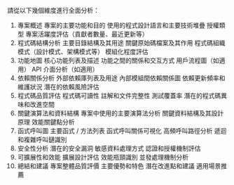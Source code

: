 請從以下幾個維度進行全面分析：
1. 專案概述
專案的主要功能和目的
使用的程式設計語言和主要技術堆疊
授權類型
專案活躍度評估（貢獻者數量、最近更新等）
2. 程式碼結構分析
主要目錄結構及其用途
關鍵原始碼檔案及其作用
程式碼組織模式（設計模式、架構模式等）
模組化程度評估
3. 功能地圖
核心功能列表及描述
功能之間的關係和交互方式
用戶流程圖（如適用）
API 介面分析（如適用）
4. 依賴關係分析
外部依賴庫列表及用途
內部模組間依賴關係圖
依賴更新頻率和維護狀況
潛在的依賴風險評估
5. 程式碼品質評估
程式碼可讀性
註解和文件完整性
測試覆蓋率
潛在的程式碼異味和改進空間
6. 關鍵演算法和資料結構
專案中使用的主要演算法分析
關鍵資料結構及其設計原理
效能關鍵點分析
7. 函式呼叫圖
主要函式 / 方法列表
函式呼叫關係可視化
高頻呼叫路徑分析
遞迴和複雜呼叫鏈識別
8. 安全性分析
潛在的安全漏洞
敏感資料處理方式
認證和授權機制評估
9. 可擴展性和效能
擴展設計評估
效能瓶頸識別
並發處理機制分析
10. 總結和建議
專案整體品質評價
主要優勢和特色
潛在改進點和建議
適用場景推薦
